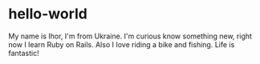 # hello-world
My name is Ihor, I'm from Ukraine. I'm curious know something new, right now I learn Ruby on Rails. Also I Iove riding a bike and fishing. Life is fantastic!
